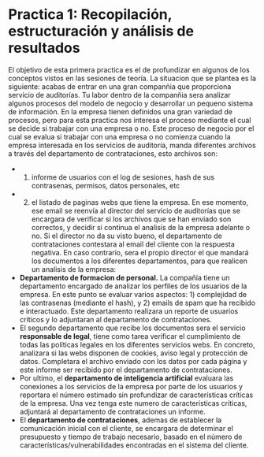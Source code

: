 # Practica 1: Recopilación, estructuración y análisis de resultados
El objetivo de esta primera practica es el de profundizar en algunos de los conceptos vistos en las sesiones de teoría. La situacion que se plantea es la siguiente: acabas de entrar en una gran companñia que proporciona servicio de auditorías. Tu labor dentro de la companñia sera analizar algunos procesos del modelo de negocio y desarrollar un pequeno sistema de información. En la empresa tienen definidos una gran variedad de procesos, pero para esta practica nos interesa el proceso mediante el cual se decide si trabajar con una empresa o no. Este proceso de negocio por el cual se evalua si trabajar con una empresa o no comienza cuando la empresa interesada en los servicios de auditoría, manda diferentes archivos a través del departamento de contrataciones, esto archivos son:
* 1) informe de usuarios con el log de sesiones, hash de sus contrasenas, permisos, datos personales, etc
* 2) el listado de paginas webs que tiene la empresa. En ese momento, ese email se reenvía al director del servicio de auditorías que se encargara de verificar si los archivos que se han enviado son correctos, y decidir si continua el analisis de la empresa adelante o no. Si el director no da su visto bueno, el departamento de contrataciones contestara al email del cliente con la respuesta negativa. En caso contrario, sera el propio director el que mandará los documentos a los diferentes departamentos, para que realicen un analisis de la empresa:
* **Departamento de formacion de personal.** La compañía tiene un departamento encargado de analizar los perfiles de los usuarios de la empresa. En este punto se evaluar varios aspectos: 1) complejidad de las contrasenas (mediante el hash), y 2) emails de spam que ha recibido e interactuado. Este departamento realizara un reporte de usuarios críticos y lo adjuntaran al departamento de contrataciones.
* El segundo departamento que recibe los documentos sera el servicio **responsable de legal**, tiene como tarea verificar el cumplimiento de todas las políticas legales en los diferentes servicios webs. En concreto, analizara si las webs disponen de cookies, aviso legal y protección de datos. Completara el archivo enviado con los datos por cada página y este informe ser recibido por el departamento de contrataciones.
* Por ultimo, el **departamento de inteligencia artificial** evaluara las conexiones a los servicios de la empresa por parte de los usuarios y reportara el número estimado sin profundizar de características críticas de la empresa. Una vez tenga este numero de características críticas, adjuntará al departamento de contrataciones un informe.
* El **departamento de contrataciones**, ademas de establecer la comunicación inicial con el cliente, se encargara de determinar el presupuesto y tiempo de trabajo necesario, basado en el número de características/vulnerabilidades encontradas en el sistema del cliente.
